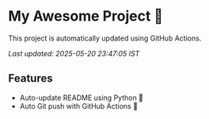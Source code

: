 # My Awesome Project 🚀

This project is automatically updated using GitHub Actions.

_Last updated: 2025-05-20 23:47:05 IST_

## Features
- Auto-update README using Python 🐍
- Auto Git push with GitHub Actions 🤖
